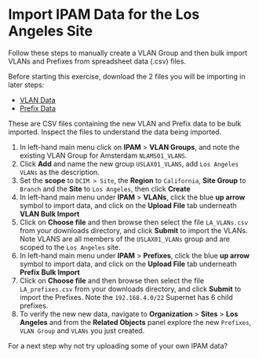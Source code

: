 # Import IPAM Data for the Los Angeles Site

Follow these steps to manually create a VLAN Group and then bulk import VLANs and Prefixes from spreadsheet data (.csv) files. 

Before starting this exercise, download the 2 files you will be importing in later steps: 

- [VLAN Data](https://github.com/netboxlabs/guided-trial/blob/develop/IPAM/LA_VLANs.csv)
- [Prefix Data](https://github.com/netboxlabs/guided-trial/blob/develop/IPAM/LA_prefixes.csv)

These are CSV files containing the new VLAN and Prefix data to be bulk imported. Inspect the files to understand the data being imported.

1. In left-hand main menu click on **IPAM** > **VLAN Groups**, and note the existing VLAN Group for Amsterdam `NLAMS01_VLANS`.
2. Click **Add** and name the new group `USLAX01_VLANS`, add `Los Angeles VLANs` as the description. 
3. Set the **scope** to `DCIM > Site`, the **Region** to `California`, **Site Group** to `Branch` and the **Site** to `Los Angeles`, then click **Create**
4. In left-hand main menu under **IPAM** > **VLANs**, click the blue **up arrow** symbol to import data, and click on the **Upload File** tab underneath **VLAN Bulk Import** 
5. Click on **Choose file** and then browse then select the file `LA_VLANs.csv` from your downloads directory, and click **Submit** to import the VLANs. Note VLANS are all members of the `USLAX01_VLANs` group and are scoped to the `Los Angeles` site. 
6. In left-hand main menu under **IPAM** > **Prefixes**, click the blue **up arrow** symbol to import data, and click on the **Upload File** tab underneath **Prefix Bulk Import** 
7. Click on **Choose file** and then browse then select the file `LA_prefixes.csv` from your downloads directory, and click **Submit** to import the Prefixes. Note the `192.168.4.0/22` Supernet has 6 child prefixes.  
8. To verify the new new data, navigate to **Organization** > **Sites** > **Los Angeles** and from the **Related Objects** panel explore the new `Prefixes`, `VLAN Group` and `VLANs` you just created. 

For a next step why not try uploading some of your own IPAM data?
